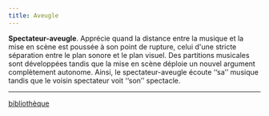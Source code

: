 ```yaml
---
title: Aveugle
---
```



 **Spectateur-aveugle**. Apprécie quand la distance entre la musique et la mise en scène est poussée à son point de rupture, celui d'une stricte séparation entre le plan sonore et le plan visuel. Des partitions musicales sont développées tandis que la mise en scène déploie un nouvel argument complètement autonome. Ainsi, le spectateur-aveugle écoute ‘‘sa’’ musique tandis que le voisin spectateur voit ‘‘son’’ spectacle. 

***

[bibliothèque](http://dicospec.g-u-i.net/about)
